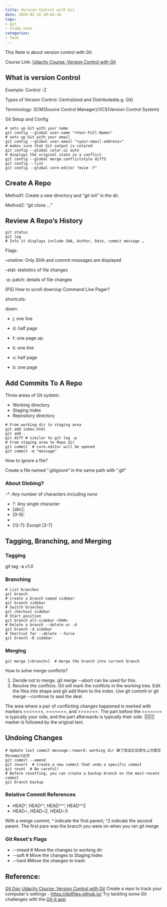 ```yaml
---
title: Version Control with Git
date: 2020-02-16 20:42:34
tags:
- git
- study note
categories:
- Tech
---
```

This Note is about version control with Git.
<!--more-->

Course Link: [Udacity Course: Version Control with Git](https://www.udacity.com/course/version-control-with-git--ud123)

## What is version Control
Example: Control -Z

Types of Version Control: Centralized and Distributed(e.g. Git)

Terminology: SCM(Source Control Manager)/VCS(Version Control System)

Git Setup and Config
```
# sets up Git with your name
git config --global user.name "<Your-Full-Name>"
# sets up Git with your email
git config --global user.email "<your-email-address>"
# makes sure that Git output is colored
git config --global color.ui auto
# displays the original state in a conflict
git config --global merge.conflictstyle diff3
git config --list
git config --global core.editor "mvim -f"
```

## Create A Repo
Method1: Create a new directory and “git init” in the dir.

Method2: “git clone …”

## Review A Repo’s History
```
git status
git log
# Info it displays include SHA, Author, Date, commit message …
```

Flags:

–oneline: Only SHA and commit messages are displayed

–stat: statistics of file changes

-p: patch: details of file changes

[PS] How to scroll down/up Command Line Pager?

shortcuts:

down:

- j: one line
- d: half page
- f: one page
up:

- k: one line
- u: half page
- b: one page

## Add Commits To A Repo
Three areas of Git system:

- Working directory
- Staging Index
- Repository directory
```
# From working dir to staging area
git add index.html
git add .
git diff # similar to git log -p
# From staging area to Repo dir
git commit  # core.editor will be opened
git commit -m "message"
```

How to ignore a file?

Create a file named “.gitignore” in the same path with “.git”

### About Globing?

-\*: Any number of characters including none
- \?: Any single character
- [abc]:
- [0-9]:
- [!C]: Except 'C'
- [!3-7]: Except [3-7]

## Tagging, Branching, and Merging
### Tagging
git tag -a v1.0 <SHA>
### Branching
```
# List branches
git branch
# Create a branch named sidebar
git branch sidebar
# Switch branches
git checkout sidebar
# Start position
git branch alt-sidebar <SHA>
# Delete a branch --delete or -d
git branch -d sidebar
# Shortcut for --delete --force
git branch -D sidebar
```
### Merging
`git merge [<branch>]  # merge the branch into current branch`

How to solve merge conflicts?
1. Decide not to merge. git merge --abort can be used for this.
2. Resolve the conflicts. Git will mark the conflicts in the working tree. Edit the files into shape and git add them to the index. Use git commit or git merge --continue to seal the deal. 

The area where a pair of conflicting changes happened is marked with markers <<<<<<<, =======, and >>>>>>>. The part before the ======= is typically your side, and the part afterwards is typically their side.  ||||||| marker is followed by the original text.

## Undoing Changes
```
# Update last commit message；reword: working dir 做了改动之后想与上次提交的commit合并
git commit --amend
git revert  # Create a new commit that undo a specific commit
git reset  # Be careful!
# Before resetting, you can create a backup branch on the most-recent commit
git branch backup
```
### Relative Commit  References
- HEAD^, HEAD^^, HEAD^^^, HEAD^^2
- HEAD~, HEAD~2, HEAD~3

With a merge commit, ^ indicate the first parent; ^2  indicate the second parent. The first pare was the branch you were on when you ran git merge

### Git Reset's Flags

- --mixed  # Move the changes to working dir
- --soft # Move the changes to Staging Index
- --hard #Move the changes to trash

## Reference:
[Git Doc](https://git-scm.com/docs)
[Udacity Course: Version Control with Git](https://www.udacity.com/course/version-control-with-git--ud123)
Create a repo to track your computer's settings - https://dotfiles.github.io/
Try tackling some Git challenges with the [Git-it app](https://github.com/jlord/git-it-electron)
